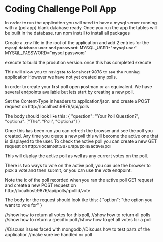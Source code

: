 # Coding Challenge Poll App

In order to run the application you will need to have a mysql server running with a [pollapp] blank database ready.
Once you run the app the tables will be built in the database. 
run npm install to install all packages

Create a .env file in the root of the application and add 2 entries for the mysql database user and password: 
    MYSQL_USER="mysql user"
    MYSQL_PASSWORD="mysql password"
    
execute <npm run build:prod> to build the prodution version.
once this has completed execute <npm run server>

This will allow you to navigate to localhost:9876 to see the running application
However we have not yet created any polls.

In order to create your first poll open postman or an equivalent.
We have several endpoints available but lets start by creating a new poll.

Set the Content-Type in headers to application/json. and create a POST request on http://localhost:9876/api/polls

The body should look like this: 
{
  "question": "Your Poll Question?",
  "options": ["The", "Poll", "Options"]
}

Once this has been run you can refresh the browser and see the poll you created.
Any time you create a new poll this will become the active one that is displayed to the user.
To check the active poll you can create a new GET request on http://localhost:9876/api/polls/active/poll

This will display the active poll as well as any current votes on the poll.

There is two ways to vote on the active poll, you can use the browser to pick a vote and then submit, or you can use
the vote endpoint.

Note the id of the poll recorded when you ran the active poll GET request and create a new POST request on
http://localhost:9876/api/polls/:pollId/vote

The body for the request should look like this:
{
"option": "the option you want to vote for"
}

//show how to return all votes for this poll,
//show how to return all polls
//show how to return a specific poll
//show how to get all votes for a poll

//Discuss issues faced with mongodb 
//Discuss how to test parts of the application 
//make sure ive handled no poll

